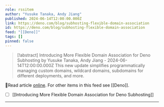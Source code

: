 ```yaml
---
role: rssitem
author: "Yusuke Tanaka, Andy Jiang"
published: 2024-06-14T12:00:00.000Z
link: https://deno.com/blog/subhosting-flexible-domain-association
id: https://deno.com/blog/subhosting-flexible-domain-association
feed: "[[Deno]]"
tags: []
pinned: false
---
```

> [!abstract] Introducing More Flexible Domain Association for Deno Subhosting by Yusuke Tanaka, Andy Jiang - 2024-06-14T12:00:00.000Z
> This new update simplifies programmatically managing custom domains, wildcard domains, subdomains for different deployments, and more.

🔗Read article [online](https://deno.com/blog/subhosting-flexible-domain-association). For other items in this feed see [[Deno]].

- [ ] [[Introducing More Flexible Domain Association for Deno Subhosting]]
- - -
